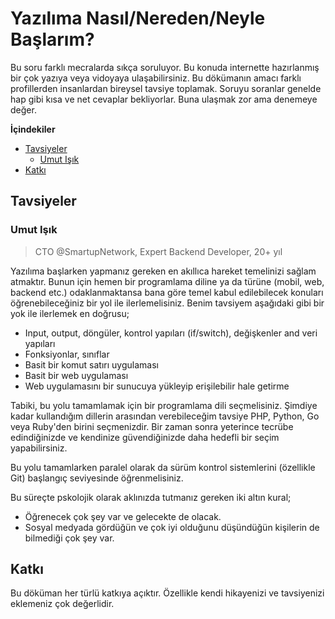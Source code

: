 # Yazılıma Nasıl/Nereden/Neyle Başlarım?

Bu soru farklı mecralarda sıkça soruluyor. Bu konuda internette hazırlanmış bir çok yazıya veya vidoyaya ulaşabilirsiniz. Bu dökümanın amacı farklı profillerden insanlardan bireysel tavsiye toplamak. Soruyu soranlar genelde hap gibi kısa ve net cevaplar bekliyorlar. Buna ulaşmak zor ama denemeye değer.

**İçindekiler**
<!-- START doctoc generated TOC please keep comment here to allow auto update -->
<!-- DON'T EDIT THIS SECTION, INSTEAD RE-RUN doctoc TO UPDATE -->

- [Tavsiyeler](#tavsiyeler)
  - [Umut Işık](#umut-i%C5%9F%C4%B1k)
- [Katkı](#katk%C4%B1)

<!-- END doctoc generated TOC please keep comment here to allow auto update -->

## Tavsiyeler

### Umut Işık

> CTO @SmartupNetwork, Expert Backend Developer, 20+ yıl
>

Yazılıma başlarken yapmanız gereken en akıllıca hareket temelinizi sağlam atmaktır. Bunun için hemen bir programlama diline ya da türüne (mobil, web, backend etc.) odaklanmaktansa bana göre temel kabul edilebilecek konuları öğrenebileceğiniz bir yol ile ilerlemelisiniz. Benim tavsiyem aşağıdaki gibi bir yok ile ilerlemek en doğrusu;

- Input, output, döngüler, kontrol yapıları (if/switch), değişkenler and veri yapıları
- Fonksiyonlar, sınıflar
- Basit bir komut satırı uygulaması
- Basit bir web uygulaması
- Web uygulamasını bir sunucuya yükleyip erişilebilir hale getirme

Tabiki, bu yolu tamamlamak için bir programlama dili seçmelisiniz. Şimdiye kadar kullandığım dillerin arasından verebileceğim tavsiye PHP, Python, Go veya Ruby'den birini seçmenizdir. Bir zaman sonra yeterince tecrübe edindiğinizde ve kendinize güvendiğinizde daha hedefli bir seçim yapabilirsiniz.

Bu yolu tamamlarken paralel olarak da sürüm kontrol sistemlerini (özellikle Git) başlangıç seviyesinde öğrenmelisiniz.

Bu süreçte pskolojik olarak aklınızda tutmanız gereken iki altın kural;

- Öğrenecek çok şey var ve gelecekte de olacak.
- Sosyal medyada gördüğün ve çok iyi olduğunu düşündüğün kişilerin de bilmediği çok şey var.

## Katkı

Bu döküman her türlü katkıya açıktır. Özellikle kendi hikayenizi ve tavsiyenizi eklemeniz çok değerlidir.
